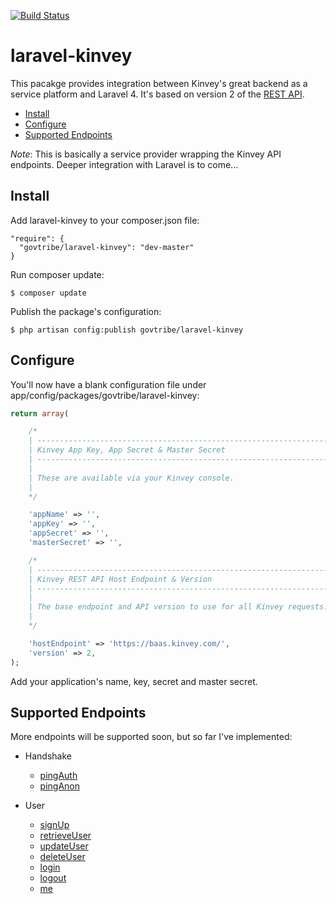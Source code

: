 [![Build Status](https://travis-ci.org/jhariani/laravel-kinvey.png)](https://travis-ci.org/jhariani/laravel-kinvey)
# laravel-kinvey

This pacakge provides integration between Kinvey's great backend as a service platform and Laravel 4. It's based on version 2 of the [REST API](http://devcenter.kinvey.com/rest/guides/getting-started).

- [Install](#installation)
- [Configure](#configure)
- [Supported Endpoints](#supported-endpoints)

*Note*: This is basically a service provider wrapping the Kinvey API endpoints. Deeper integration with Laravel is to come...

## Install

Add laravel-kinvey to your composer.json file:
```
"require": {
  "govtribe/laravel-kinvey": "dev-master"
}
```

Run composer update:
```
$ composer update
```

Publish the package's configuration:
```
$ php artisan config:publish govtribe/laravel-kinvey
```

## Configure
You'll now have a blank configuration file under app/config/packages/govtribe/laravel-kinvey:
```php
return array(

	/*
	| -----------------------------------------------------------------------------
	| Kinvey App Key, App Secret & Master Secret
	| -----------------------------------------------------------------------------
	|
	| These are available via your Kinvey console.
	|
	*/

	'appName' => '',
	'appKey' => '',
	'appSecret' => '',
	'masterSecret' => '',

	/*
	| -----------------------------------------------------------------------------
	| Kinvey REST API Host Endpoint & Version
	| -----------------------------------------------------------------------------
	|
	| The base endpoint and API version to use for all Kinvey requests.
	|
	*/

	'hostEndpoint' => 'https://baas.kinvey.com/',
	'version' => 2,
);
```
Add your application's name, key, secret and master secret.

## Supported Endpoints

More endpoints will be supported soon, but so far I've implemented:

 - Handshake
   - [pingAuth](http://devcenter.kinvey.com/rest/guides/getting-started#handshake)
   - [pingAnon](http://devcenter.kinvey.com/rest/guides/getting-started#handshake)
   
- User
  - [signUp]('http://devcenter.kinvey.com/rest/guides/users#signup')
  - [retrieveUser](http://devcenter.kinvey.com/rest/guides/users#retrieve)
  - [updateUser](http://devcenter.kinvey.com/rest/guides/users#update)
  - [deleteUser](http://devcenter.kinvey.com/rest/guides/users#delete)
  - [login](http://devcenter.kinvey.com/rest/guides/users#login)
  - [logout](http://devcenter.kinvey.com/rest/guides/users#logout)
  - [me](http://devcenter.kinvey.com/rest/guides/users#login)
